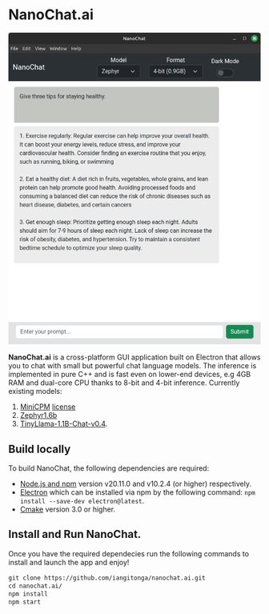 # NanoChat.ai
![alt text](./nanochat.png)

**NanoChat.ai** is a cross-platform GUI application built on Electron that allows you to chat with
small but powerful chat language models. The inference is implemented in pure C++
and is fast even on lower-end devices, e.g 4GB RAM and dual-core CPU thanks to 8-bit and 4-bit inference.
Currently existing models:
   1. [MiniCPM](https://huggingface.co/openbmp/MiniCPM-2B-dpo-fp16) [license](ttps://github.com/OpenBMB/General-Model-License/blob/main/%E9%80%9A%E7%94%A8%E6%A8%A1%E5%9E%8B%E8%AE%B8%E5%8F%AF%E5%8D%8F%E8%AE%AE-%E6%9D%A5%E6%BA%90%E8%AF%B4%E6%98%8E-%E5%AE%A3%E4%BC%A0%E9%99%90%E5%88%B6-%E5%95%86%E4%B8%9A%E6%8E%88%E6%9D%83.md)
   2. [Zephyr1.6b](https://huggingface.co/stabilityai/stablelm-2-zephyr-1_6b)
   3. [TinyLlama-1.1B-Chat-v0.4](https://github.com/jzhang38/TinyLlama).

## Build locally
To build NanoChat, the following dependencies are required:
- [Node.js and npm](https://docs.npmjs.com/downloading-and-installing-node-js-and-npm) version v20.11.0 and v10.2.4 (or higher) respectively.
- [Electron](https://www.electronjs.org/) which can be installed via npm by the following command:
   `npm install --save-dev electron@latest`.
- [Cmake](https://cmake.org/download/#latest) version 3.0 or higher.

## Install and Run NanoChat.
Once you have the required dependecies run the following commands to install and launch the app and enjoy!

```
git clone https://github.com/iangitonga/nanochat.ai.git
cd nanochat.ai/
npm install
npm start
```
